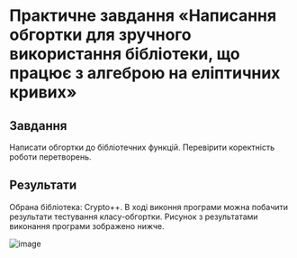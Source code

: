 # Практичне завдання «Написання обгортки для зручного використання бібліотеки, що працює з алгеброю на еліптичних кривих»
## Завдання
Написати обгортки до бібліотечних функцій. Перевірити коректність роботи перетворень.
## Результати
Обрана бібліотека: Crypto++.
В ході виконня програми можна побачити результати тестування класу-обгортки.
Рисунок з результатами виконання програми зображено нижче.

![image](https://github.com/Artem-Korn/pr7/assets/114569014/7eb4ed42-a06a-49ab-ad21-1ca0bdccfa26)
